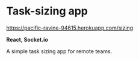 # Task-sizing app

https://pacific-ravine-94615.herokuapp.com/sizing

**React, Socket.io**

A simple task sizing app for remote teams.
